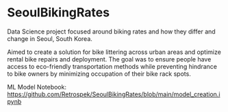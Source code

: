# SeoulBikingRates
Data Science project focused around biking rates and how they differ and change in Seoul, South Korea.


Aimed to create a solution for bike littering across urban areas and optimize rental bike repairs and deployment. The goal was to ensure people have access to eco-friendly transportation methods while preventing hindrance to bike owners by minimizing occupation of their bike rack spots.


ML Model Notebook: https://github.com/Retrospek/SeoulBikingRates/blob/main/model_creation.ipynb

